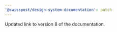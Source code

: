 ```yaml
---
'@swisspost/design-system-documentation': patch
---
```


Updated link to version 8 of the documentation.
